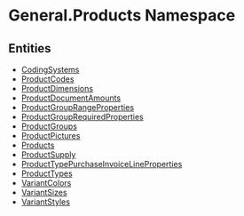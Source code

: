 ﻿---
uid: General.Products
---
# General.Products Namespace

## Entities
- [CodingSystems](General.Products.CodingSystems.md)  
- [ProductCodes](General.Products.ProductCodes.md)  
- [ProductDimensions](General.Products.ProductDimensions.md)  
- [ProductDocumentAmounts](General.Products.ProductDocumentAmounts.md)  
- [ProductGroupRangeProperties](General.Products.ProductGroupRangeProperties.md)  
- [ProductGroupRequiredProperties](General.Products.ProductGroupRequiredProperties.md)  
- [ProductGroups](General.Products.ProductGroups.md)  
- [ProductPictures](General.Products.ProductPictures.md)  
- [Products](General.Products.Products.md)  
- [ProductSupply](General.Products.ProductSupply.md)  
- [ProductTypePurchaseInvoiceLineProperties](General.Products.ProductTypePurchaseInvoiceLineProperties.md)  
- [ProductTypes](General.Products.ProductTypes.md)  
- [VariantColors](General.Products.VariantColors.md)  
- [VariantSizes](General.Products.VariantSizes.md)  
- [VariantStyles](General.Products.VariantStyles.md)  

